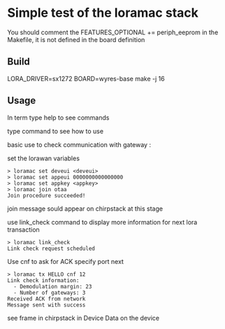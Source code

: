 # Simple test of the loramac stack 

You should comment the FEATURES_OPTIONAL += periph_eeprom in the Makefile, it is not defined in the board definition

## Build

LORA_DRIVER=sx1272 BOARD=wyres-base make -j 16


## Usage

In term type help to see commands

type command to see how to use

basic use to check communication with gateway :

set the lorawan variables
```
> loramac set deveui <deveui>
> loramac set appeui 0000000000000000
> loramac set appkey <appkey>
> loramac join otaa
Join procedure succeeded!
```
join message sould appear on chirpstack at this stage

use link_check command to display more information for next lora transaction
```
> loramac link_check
Link check request scheduled
```

Use cnf to ask for ACK
specify port next
```
> loramac tx HELLO cnf 12
Link check information:
  - Demodulation margin: 23
  - Number of gateways: 3
Received ACK from network
Message sent with success
```
see frame in chirpstack in Device Data on the device

